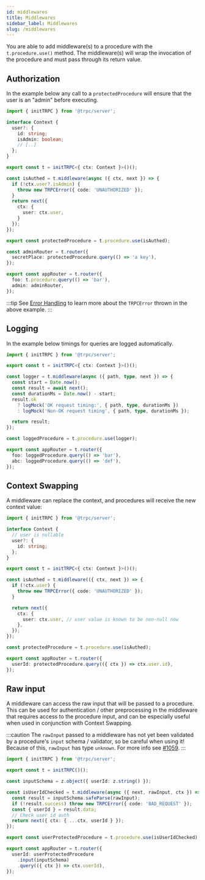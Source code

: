 ```yaml
---
id: middlewares
title: Middlewares
sidebar_label: Middlewares
slug: /middlewares
---
```


You are able to add middleware(s) to a procedure with the `t.procedure.use()` method. The middleware(s) will wrap the invocation of the procedure and must pass through its return value.

## Authorization

In the example below any call to a `protectedProcedure` will ensure that the user is an "admin" before executing.

```ts
import { initTRPC } from '@trpc/server';

interface Context {
  user?: {
    id: string;
    isAdmin: boolean;
    // [..]
  };
}

export const t = initTRPC<{ ctx: Context }>()();

const isAuthed = t.middleware(async ({ ctx, next }) => {
  if (!ctx.user?.isAdmin) {
    throw new TRPCError({ code: 'UNAUTHORIZED' });
  }
  return next({
    ctx: {
      user: ctx.user,
    }
  });
});

export const protectedProcedure = t.procedure.use(isAuthed);

const adminRouter = t.router({
  secretPlace: protectedProcedure.query(() => 'a key'),
});

export const appRouter = t.router({
  foo: t.procedure.query(() => 'bar'),
  admin: adminRouter,
});
```

:::tip
See [Error Handling](error-handling.md) to learn more about the `TRPCError` thrown in the above example.
:::

## Logging

In the example below timings for queries are logged automatically.

```ts
import { initTRPC } from '@trpc/server';

export const t = initTRPC<{ ctx: Context }>()();

const logger = t.middleware(async ({ path, type, next }) => {
  const start = Date.now();
  const result = await next();
  const durationMs = Date.now() - start;
  result.ok
    ? logMock('OK request timing:', { path, type, durationMs })
    : logMock('Non-OK request timing', { path, type, durationMs });

  return result;
});

const loggedProcedure = t.procedure.use(logger);

export const appRouter = t.router({
  foo: loggedProcedure.query(() => 'bar'),
  abc: loggedProcedure.query(() => 'def'),
});
```

## Context Swapping

A middleware can replace the context, and procedures will receive the new context value:

```ts
import { initTRPC } from '@trpc/server';

interface Context {
  // user is nullable
  user?: {
    id: string;
  };
}

export const t = initTRPC<{ ctx: Context }>()();

const isAuthed = t.middleware(({ ctx, next }) => {
  if (!ctx.user) {
    throw new TRPCError({ code: 'UNAUTHORIZED' });
  }

  return next({
    ctx: {
      user: ctx.user, // user value is known to be non-null now
    },
  });
});

const protectedProcedure = t.procedure.use(isAuthed);

export const appRouter = t.router({
  userId: protectedProcedure.query(({ ctx }) => ctx.user.id),
});
```

## Raw input

A middleware can access the raw input that will be passed to a procedure. This can be used for authentication / other preprocessing in the middleware that requires access to the procedure input, and can be especially useful when used in conjunction with Context Swapping.

:::caution
The `rawInput` passed to a middleware has not yet been validated by a procedure's `input` schema / validator, so be careful when using it! Because of this, `rawInput` has type `unknown`. For more info see [#1059](https://github.com/trpc/trpc/pull/1059#issuecomment-932985023).
:::

```ts
import { initTRPC } from '@trpc/server';

export const t = initTRPC()();

const inputSchema = z.object({ userId: z.string() });

const isUserIdChecked = t.middleware(async ({ next, rawInput, ctx }) => {
  const result = inputSchema.safeParse(rawInput);
  if (!result.success) throw new TRPCError({ code: 'BAD_REQUEST' });
  const { userId } = result.data;
  // Check user id auth
  return next({ ctx: { ...ctx, userId } });
});

export const userProtectedProcedure = t.procedure.use(isUserIdChecked);

export const appRouter = t.router({
  userId: userProtectedProcedure
    .input(inputSchema)
    .query(({ ctx }) => ctx.userId),
});
```
